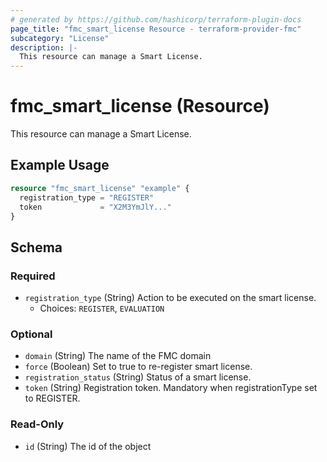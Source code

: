 ```yaml
---
# generated by https://github.com/hashicorp/terraform-plugin-docs
page_title: "fmc_smart_license Resource - terraform-provider-fmc"
subcategory: "License"
description: |-
  This resource can manage a Smart License.
---
```


# fmc_smart_license (Resource)

This resource can manage a Smart License.

## Example Usage

```terraform
resource "fmc_smart_license" "example" {
  registration_type = "REGISTER"
  token             = "X2M3YmJlY..."
}
```

<!-- schema generated by tfplugindocs -->
## Schema

### Required

- `registration_type` (String) Action to be executed on the smart license.
  - Choices: `REGISTER`, `EVALUATION`

### Optional

- `domain` (String) The name of the FMC domain
- `force` (Boolean) Set to true to re-register smart license.
- `registration_status` (String) Status of a smart license.
- `token` (String) Registration token. Mandatory when registrationType set to REGISTER.

### Read-Only

- `id` (String) The id of the object
